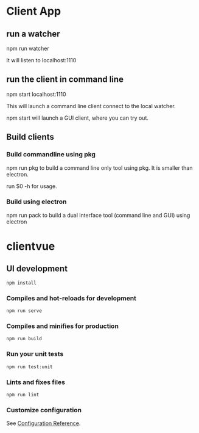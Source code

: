 # Client App

## run a watcher

npm run watcher

It will listen to localhost:1110

## run the client in command line

npm start localhost:1110

This will launch a command line client connect to the local watcher.

npm start will launch a GUI client, where you can try out.

## Build clients

### Build commandline using pkg

npm run pkg to build a command line only tool using pkg. It is smaller than
electron.

run \$0 -h for usage.

### Build using electron

npm run pack to build a dual interface tool (command line and GUI) using
electron

# clientvue

## UI development

```
npm install
```

### Compiles and hot-reloads for development

```
npm run serve
```

### Compiles and minifies for production

```
npm run build
```

### Run your unit tests

```
npm run test:unit
```

### Lints and fixes files

```
npm run lint
```

### Customize configuration

See [Configuration Reference](https://cli.vuejs.org/config/).
